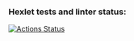 ### Hexlet tests and linter status:
[![Actions Status](https://github.com/posyavera/backend-project-46/workflows/hexlet-check/badge.svg)](https://github.com/posyavera/backend-project-46/actions)